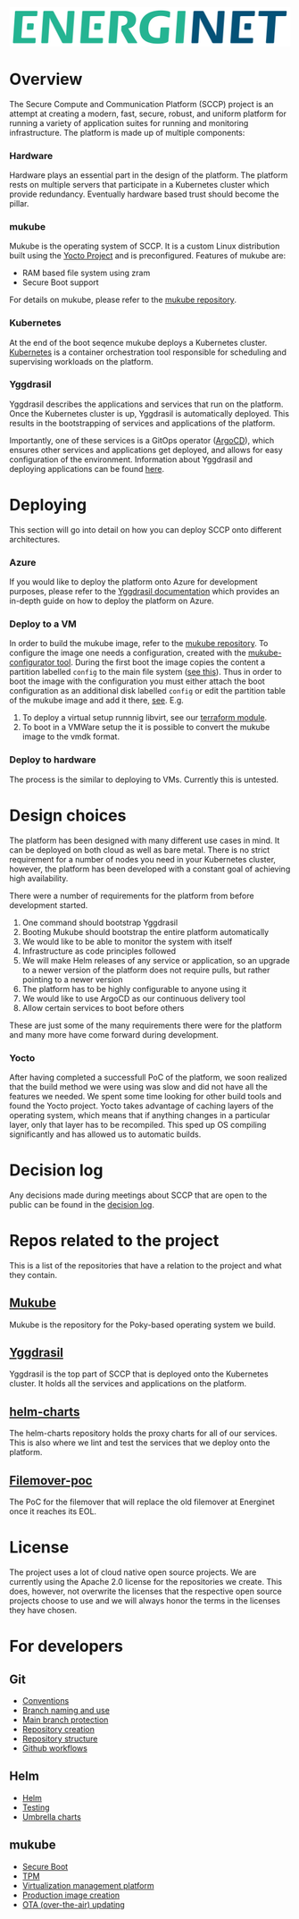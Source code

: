 ![Energinet logo](images/Energinet-logo.png)

# Overview
The Secure Compute and Communication Platform (SCCP) project is an attempt at creating a modern, fast, secure, robust, and uniform platform for running a variety of application suites for running and monitoring infrastructure.
The platform is made up of multiple components: 

### Hardware
Hardware plays an essential part in the design of the platform. The platform rests on multiple servers that participate in a Kubernetes cluster which provide redundancy. 
Eventually hardware based trust should become the pillar.

### mukube  
Mukube is the operating system of SCCP. It is a custom Linux distribution built using the [Yocto Project](https://www.yoctoproject.org/) and is preconfigured. Features of mukube are:

* RAM based file system using zram
* Secure Boot support

For details on mukube, please refer to the [mukube repository](https://github.com/distributed-technologies/mukube).

### Kubernetes
At the end of the boot seqence mukube deploys a Kubernetes cluster. [Kubernetes](https://kubernetes.io/) is a container orchestration tool responsible for scheduling and supervising workloads on the platform.

### Yggdrasil
Yggdrasil describes the applications and services that run on the platform. Once the Kubernetes cluster is up, Yggdrasil is automatically deployed. This results in the bootstrapping of services and applications of the platform.

Importantly, one of these services is a GitOps operator ([ArgoCD](https://argo-cd.readthedocs.io/en/stable/)), which ensures other services and applications get deployed, and allows for easy configuration of the environment. Information about Yggdrasil and deploying applications can be found [here](https://github.com/distributed-technologies/yggdrasil).

# Deploying
This section will go into detail on how you can deploy SCCP onto different architectures.

### Azure
If you would like to deploy the platform onto Azure for development purposes, please refer to the [Yggdrasil documentation](https://github.com/distributed-technologies/yggdrasil) which provides an in-depth guide on how to deploy the platform on Azure. 

### Deploy to a VM
In order to build the mukube image, refer to the [mukube repository](https://github.com/distributed-technologies/mukube). To configure the image one needs a configuration, created with the [mukube-configurator tool](https://github.com/distributed-technologies/mukube-configurator).
During the first boot the image copies the content a partition labelled `config` to the main file system ([see this](https://github.com/distributed-technologies/mukube/blob/main/meta-k8s-setup/recipes-k8s-configuration/k8s-configuration/files/copy-config-to-state.service)). Thus in order to boot the image with the configuration you must either attach the boot configuration as an additional disk labelled `config` or edit the partition table of the mukube image and add it there, [see](https://github.com/distributed-technologies/wiki/blob/main/mukube/production-image-creation.md). E.g.
1. To deploy a virtual setup runnnig libvirt, see our [terraform module](https://github.com/distributed-technologies/mukube-terraform).
2. To boot in a VMWare setup the it is possible to convert the mukube image to the vmdk format.

### Deploy to hardware
The process is the similar to deploying to VMs. Currently this is untested.

# Design choices
The platform has been designed with many different use cases in mind. It can be deployed on both cloud as well as bare metal. There is no strict requirement for a number of nodes you need in your Kubernetes cluster, however, the platform has been developed with a constant goal of achieving high availability. 

There were a number of requirements for the platform from before development started. 

1. One command should bootstrap Yggdrasil
2. Booting Mukube should bootstrap the entire platform automatically
3. We would like to be able to monitor the system with itself
4. Infrastructure as code principles followed
5. We will make Helm releases of any service or application, so an upgrade to a newer version of the platform does not require pulls, but rather pointing to a newer version
6. The platform has to be highly configurable to anyone using it
7. We would like to use ArgoCD as our continuous delivery tool
8. Allow certain services to boot before others

These are just some of the many requirements there were for the platform and many more have come forward during development. 

### Yocto
After having completed a successfull PoC of the platform, we soon realized that the build method we were using was slow and did not have all the features we needed. We spent some time looking for other build tools and found the Yocto project. Yocto takes advantage of caching layers of the operating system, which means that if anything changes in a particular layer, only that layer has to be recompiled. This sped up OS compiling significantly and has allowed us to automatic builds. 

# Decision log
Any decisions made during meetings about SCCP that are open to the public can be found in the [decision log](docs/decision-log.md).

# Repos related to the project
This is a list of the repositories that have a relation to the project and what they contain.

## [Mukube](https://github.com/distributed-technologies/mukube)
Mukube is the repository for the Poky-based operating system we build. 

## [Yggdrasil](https://github.com/distributed-technologies/yggdrasil)
Yggdrasil is the top part of SCCP that is deployed onto the Kubernetes cluster. It holds all the services and applications on the platform. 

## [helm-charts](https://github.com/distributed-technologies/helm-charts)
The helm-charts repository holds the proxy charts for all of our services. This is also where we lint and test the services that we deploy onto the platform. 

## [Filemover-poc](https://github.com/distributed-technologies/filemover-poc)
The PoC for the filemover that will replace the old filemover at Energinet once it reaches its EOL. 

# License
The project uses a lot of cloud native open source projects. We are currently using the Apache 2.0 license for the repositories we create. This does, however, not overwrite the licenses that the respective open source projects choose to use and we will always honor the terms in the licenses they have chosen. 

# For developers

## Git
- [Conventions](git/conventions.md)
- [Branch naming and use](git/branches.md)
- [Main branch protection](git/main-branch.md)
- [Repository creation](git/repo_creation.md)
- [Repository structure](git/structure.md)
- [Github workflows](git/workflows.md)
## Helm 
- [Helm](helm/helm.md)
- [Testing](helm/test.md)
- [Umbrella charts](helm/umbrella-charts.md)
## mukube
- [Secure Boot](mukube/trusted_execution/secure-boot.md)
- [TPM](mukube/trusted_execution/tpm.md)
- [Virtualization management platform](mukube/virtualization-management-platform.md)
- [Production image creation](mukube/production-image-creation.md)
- [OTA (over-the-air) updating](mukube/ota-updating.md)
